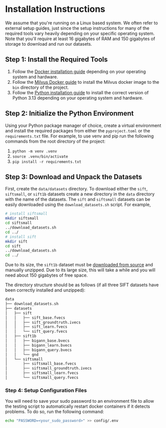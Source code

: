 # Installation Instructions

We assume that you're running on a Linux based system. We often refer to external setup guides, just since the setup instructions for many of the required tools vary heavily depending on your specific operating system. Note that you'll require at least 16 gigabytes of RAM and 150 gigabytes of storage to download and run our datasets.

## Step 1: Install the Required Tools

1. Follow the [Docker installation guide](https://docs.docker.com/engine/install/) depending on your operating system and hardware.
2. Follow the [Milvus Docker guide](https://milvus.io/docs/install_standalone-docker.md) to install the Milvus docker image to the `bin` directory of the project.
3. Follow the [Python installation guide](https://www.python.org/downloads/) to install the correct version of Python 3.13 depending on your operating system and hardware.

## Step 2: Initialize the Python Environment

Using your Python package manager of choice, create a virtual environment and install the required packages from either the `pyproject.toml` or the `requirements.txt` file. For example, to use venv and pip run the following commands from the root directory of the project:
   1. `python -m venv .venv`
   2. `source .venv/bin/activate`
   3. `pip install -r requirements.txt`

## Step 3: Download and Unpack the Datasets

First, create the `data/datasets` directory.
To download either the `sift`, `siftsmall`, or `sift1b` datasets create a new directory in the `data` directory with the name of the datasets. The `sift` and `siftsmall` datasets can be easily downloaded using the `download_datasets.sh` script. For example,
```sh
# install siftsmall
mkdir siftsmall
cd siftsmall
../download_datasets.sh
cd ../
# install sift
mkdir sift
cd sift
../download_datasets.sh
cd ../
```
Due to its size, the `sift1b` dataset must be [downloaded from source](http://corpus-texmex.irisa.fr/) and manually unzipped. Due to its large size, this will take a while and you will need about 150 gigabytes of free space.

The directory structure should be as follows (if all three SIFT datasets have been correctly installed and unzipped):
```sh
data
├── download_datasets.sh
├── datasets
│   ├── sift
│   │   ├── sift_base.fvecs
│   │   ├── sift_groundtruth.ivecs
│   │   ├── sift_learn.fvecs
│   │   └── sift_query.fvecs
│   ├── sift1b
│   │   ├── bigann_base.bvecs
│   │   ├── bigann_learn.bvecs
│   │   ├── bigann_query.bvecs
│   │   └── gnd
│   └── siftsmall
│       ├── siftsmall_base.fvecs
│       ├── siftsmall_groundtruth.ivecs
│       ├── siftsmall_learn.fvecs
│       └── siftsmall_query.fvecs
```

### Step 4: Setup Configuration Files

You will need to save your sudo password to an environment file to allow the testing script to automatically restart docker containers if it detects problems. To do so, run the following command:
```sh
echo "PASSWORD=<your_sudo_password>" >> config/.env
```